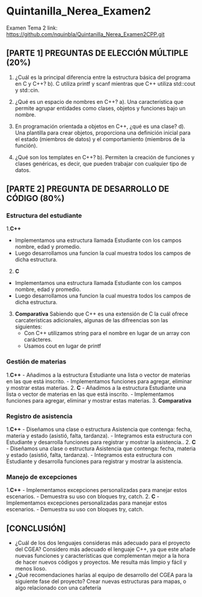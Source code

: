 # Quintanilla_Nerea_Examen2
Examen Tema 2
link: https://github.com/nquinbla/Quintanilla_Nerea_Examen2CPP.git

## [PARTE 1] PREGUNTAS DE ELECCIÓN MÚLTIPLE (20%)
1. ¿Cuál es la principal diferencia entre la estructura básica del programa en C y C++?
b). C utiliza printf y scanf mientras que C++ utiliza std::cout y std::cin.

2. ¿Qué es un espacio de nombres en C++?
a). Una característica que permite agrupar entidades como clases, objetos y funciones bajo un nombre.

3. En programación orientada a objetos en C++, ¿qué es una clase?
d). Una plantilla para crear objetos, proporciona una definición inicial para el estado (miembros de datos) y el comportamiento (miembros de la función).

4. ¿Qué son los templates en C++?
b). Permiten la creación de funciones y clases genéricas, es decir, que pueden trabajar con cualquier tipo de datos.


## [PARTE 2] PREGUNTA DE DESARROLLO DE CÓDIGO (80%)
### Estructura del estudiante
  1.**C++**
   - Implementamos una estructura llamada Estudiante con los campos nombre, edad y promedio.
   - Luego desarrollamos una funcion la cual muestra todos los campos de dicha estructura.
  2. **C**
   - Implementamos una estructura llamada Estudiante con los campos nombre, edad y promedio.
   - Luego desarrollamos una funcion la cual muestra todos los campos de dicha estructura.
  3. **Comparativa**
      Sabiendo que C++ es una extensión de C la cuál ofrece carcaterísticas adicionales, algunas de las difreencias son las siguientes:
     - Con C++ utilizamos string para el nombre en lugar de un array con carácteres.
     - Usamos cout en lugar de printf
### Gestión de materias
 1.**C++**
    - Añadimos a la estructura Estudiante una lista o vector de materias en las que está inscrito.
    - Implementamos funciones para agregar, eliminar y mostrar estas materias.
  2. **C**
    - Añadimos a la estructura Estudiante una lista o vector de materias en las que está inscrito.
    - Implementamos funciones para agregar, eliminar y mostrar estas materias.
  3. **Comparativa**
     
### Registro de asistencia
 1.**C++**
    - Diseñamos una clase o estructura Asistencia que contenga: fecha, materia y estado (asistió, falta, tardanza).
    - Integramos esta estructura con Estudiante y desarrolla funciones para registrar y mostrar la asistencia..
  2. **C**
    - Diseñamos una clase o estructura Asistencia que contenga: fecha, materia y estado (asistió, falta, tardanza).
    - Integramos esta estructura con Estudiante y desarrolla funciones para registrar y mostrar la asistencia.
### Manejo de excepciones
 1.**C++**
    - Implementamos excepciones personalizadas para manejar estos escenarios.
    - Demuestra su uso con bloques try, catch.
  2. **C**
    - Implementamos excepciones personalizadas para manejar estos escenarios.
    - Demuestra su uso con bloques try, catch.
## [CONCLUSIÓN]
* ¿Cuál de los dos lenguajes consideras más adecuado para el proyecto del CGEA?
  Considero más adecuado el lenguaje C++, ya que este añade nuevas funciones y características que complementan mejor a la hora de hacer nuevos códigos y proyectos. Me resulta más limpio y fácil y menos lioso. 
* ¿Qué recomendaciones harías al equipo de desarrollo del CGEA para la siguiente fase del proyecto?
  Crear nuevas estructuras para mapas, o algo relacionado con una cafetería
